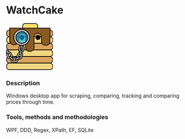 #  WatchCake 

![alt text](https://raw.githubusercontent.com/jakeins/watchcake/master/logo128.png)

### Description
Windows desktop app for scraping, comparing, tracking and comparing prices through time.

### Tools, methods and methodologies
WPF, DDD, Regex, XPath, EF, SQLite
